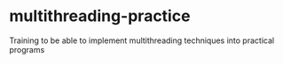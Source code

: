 # multithreading-practice
Training to be able to implement multithreading techniques into practical programs

